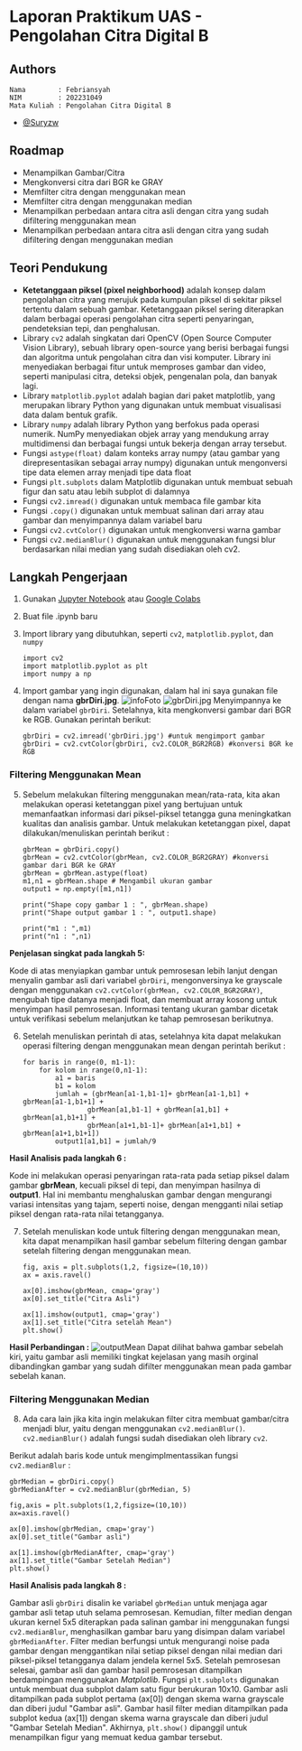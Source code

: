 
# Laporan Praktikum UAS - Pengolahan Citra Digital B







## Authors
    Nama        : Febriansyah
    NIM         : 202231049
    Mata Kuliah : Pengolahan Citra Digital B 
- [@Suryzw](https://github.com/Suryzw)
## Roadmap

- Menampilkan Gambar/Citra
- Mengkonversi citra dari BGR ke GRAY
- Memfilter citra dengan menggunakan mean
- Memfilter citra dengan menggunakan median
- Menampilkan perbedaan antara citra asli dengan citra yang sudah difiltering menggunakan mean
- Menampilkan perbedaan antara citra asli dengan citra yang sudah difiltering dengan menggunakan median
## Teori Pendukung

- **Ketetanggaan piksel (pixel neighborhood)** adalah konsep dalam pengolahan citra yang merujuk pada kumpulan piksel di sekitar piksel tertentu dalam sebuah gambar. Ketetanggaan piksel sering diterapkan dalam berbagai operasi pengolahan citra seperti penyaringan, pendeteksian tepi, dan penghalusan.
- Library `cv2` adalah singkatan dari OpenCV (Open Source Computer Vision Library), sebuah library open-source yang berisi berbagai fungsi dan algoritma untuk pengolahan citra dan visi komputer. Library ini menyediakan berbagai fitur untuk memproses gambar dan video, seperti manipulasi citra, deteksi objek, pengenalan pola, dan banyak lagi.
- Library `matplotlib.pyplot` adalah bagian dari paket matplotlib, yang merupakan library Python yang digunakan untuk membuat visualisasi data dalam bentuk grafik. 
- Library `numpy` adalah library Python yang berfokus pada operasi numerik. NumPy menyediakan objek array yang mendukung array multidimensi dan berbagai fungsi untuk bekerja dengan array tersebut. 
- Fungsi `astype(float)` dalam konteks array numpy (atau gambar yang direpresentasikan sebagai array numpy) digunakan untuk mengonversi tipe data elemen array menjadi tipe data float
- Fungsi `plt.subplots` dalam Matplotlib digunakan untuk membuat sebuah figur dan satu atau lebih subplot di dalamnya
- Fungsi `cv2.imread()` digunakan untuk membaca file gambar kita
- Fungsi `.copy()` digunakan untuk membuat salinan dari array atau gambar dan menyimpannya dalam variabel baru
- Fungsi `cv2.cvtColor()` digunakan untuk mengkonversi warna gambar
- Fungsi `cv2.medianBlur()` digunakan untuk menggunakan fungsi blur berdasarkan nilai median yang sudah disediakan oleh cv2.
## Langkah Pengerjaan

1. Gunakan [Jupyter Notebook](https://jupyter.org/install) atau [Google Colabs](https://colab.google/) 
2. Buat file .ipynb baru
3. Import library yang dibutuhkan, seperti `cv2`, `matplotlib.pyplot`, dan `numpy`

    ```
    import cv2
    import matplotlib.pyplot as plt
    import numpy a np
    ```
4. Import gambar yang ingin digunakan, dalam hal ini saya gunakan file dengan nama **gbrDiri.jpg**.
![infoFoto](infoFoto.jpg)
![gbrDiri.jpg](gbrDiri.jpg)
Menyimpannya ke dalam variabel `gbrDiri`. Setelahnya, kita mengkonversi gambar dari BGR ke RGB. Gunakan perintah berikut:
    ```
    gbrDiri = cv2.imread('gbrDiri.jpg') #untuk mengimport gambar 
    gbrDiri = cv2.cvtColor(gbrDiri, cv2.COLOR_BGR2RGB) #konversi BGR ke RGB
    ```

### Filtering Menggunakan Mean

5. Sebelum melakukan filtering menggunakan mean/rata-rata, kita akan melakukan operasi ketetanggan pixel yang bertujuan untuk memanfaatkan informasi dari piksel-piksel tetangga guna meningkatkan kualitas dan analisis gambar. Untuk melakukan ketetanggan pixel, dapat dilakukan/menuliskan perintah berikut : 
    ```
    gbrMean = gbrDiri.copy()
    gbrMean = cv2.cvtColor(gbrMean, cv2.COLOR_BGR2GRAY) #konversi gambar dari BGR ke GRAY
    gbrMean = gbrMean.astype(float) 
    m1,n1 = gbrMean.shape # Mengambil ukuran gambar
    output1 = np.empty([m1,n1])

    print("Shape copy gambar 1 : ", gbrMean.shape)
    print("Shape output gambar 1 : ", output1.shape)

    print("m1 : ",m1)
    print("n1 : ",n1)
    ```
**Penjelasan singkat pada langkah 5:**

Kode di atas menyiapkan gambar untuk pemrosesan lebih lanjut dengan menyalin gambar asli dari variabel `gbrDiri`, mengonversinya ke grayscale dengan menggunakan `cv2.cvtColor(gbrMean, cv2.COLOR_BGR2GRAY)`, mengubah tipe datanya menjadi float, dan membuat array kosong untuk menyimpan hasil pemrosesan. Informasi tentang ukuran gambar dicetak untuk verifikasi sebelum melanjutkan ke tahap pemrosesan berikutnya.

6. Setelah menuliskan perintah di atas, setelahnya kita dapat melakukan operasi filtering dengan menggunakan mean dengan perintah berikut :  
    ```
    for baris in range(0, m1-1):
        for kolom in range(0,n1-1):
            a1 = baris
            b1 = kolom
            jumlah = (gbrMean[a1-1,b1-1]+ gbrMean[a1-1,b1] + gbrMean[a1-1,b1+1] +
                    gbrMean[a1,b1-1] + gbrMean[a1,b1] + gbrMean[a1,b1+1] +
                    gbrMean[a1+1,b1-1]+ gbrMean[a1+1,b1] + gbrMean[a1+1,b1+1])
            output1[a1,b1] = jumlah/9
    ```

**Hasil Analisis pada langkah 6 :** 

Kode ini melakukan operasi penyaringan rata-rata pada setiap piksel dalam gambar **gbrMean**, kecuali piksel di tepi, dan menyimpan hasilnya di **output1**. Hal ini membantu menghaluskan gambar dengan mengurangi variasi intensitas yang tajam, seperti noise, dengan mengganti nilai setiap piksel dengan rata-rata nilai tetangganya.

7. Setelah menuliskan kode untuk filtering dengan menggunakan mean, kita dapat menampilkan hasil gambar sebelum filtering dengan gambar setelah filtering dengan menggunakan mean.
    ```
    fig, axis = plt.subplots(1,2, figsize=(10,10))
    ax = axis.ravel()

    ax[0].imshow(gbrMean, cmap='gray')
    ax[0].set_title("Citra Asli")

    ax[1].imshow(output1, cmap='gray')
    ax[1].set_title("Citra setelah Mean")
    plt.show()
    ```
**Hasil Perbandingan :** 
![outputMean](outputMean.jpg)
Dapat dilihat bahwa gambar sebelah kiri, yaitu gambar asli memiliki tingkat kejelasan yang masih orginal dibandingkan gambar yang sudah difilter menggunakan mean pada gambar sebelah kanan. 

### Filtering Menggunakan Median

8. Ada cara lain jika kita ingin melakukan filter citra membuat gambar/citra menjadi blur, yaitu dengan menggunakan `cv2.medianBlur()`. `cv2.medianBlur()` adalah fungsi sudah disediakan oleh library `cv2`.

Berikut adalah baris kode untuk mengimplmentassikan fungsi `cv2.medianBlur` :

```
gbrMedian = gbrDiri.copy()
gbrMedianAfter = cv2.medianBlur(gbrMedian, 5)

fig,axis = plt.subplots(1,2,figsize=(10,10))
ax=axis.ravel()

ax[0].imshow(gbrMedian, cmap='gray')
ax[0].set_title("Gambar asli")

ax[1].imshow(gbrMedianAfter, cmap='gray')
ax[1].set_title("Gambar Setelah Median")
plt.show()

```
**Hasil Analisis pada langkah 8 :**

Gambar asli `gbrDiri` disalin ke variabel `gbrMedian` untuk menjaga agar gambar asli tetap utuh selama pemrosesan. Kemudian, filter median dengan ukuran kernel 5x5 diterapkan pada salinan gambar ini menggunakan fungsi `cv2.medianBlur`, menghasilkan gambar baru yang disimpan dalam variabel `gbrMedianAfter`. Filter median berfungsi untuk mengurangi noise pada gambar dengan menggantikan nilai setiap piksel dengan nilai median dari piksel-piksel tetangganya dalam jendela kernel 5x5. Setelah pemrosesan selesai, gambar asli dan gambar hasil pemrosesan ditampilkan berdampingan menggunakan *Matplotlib*. Fungsi `plt.subplots` digunakan untuk membuat dua subplot dalam satu figur berukuran 10x10. Gambar asli ditampilkan pada subplot pertama (ax[0]) dengan skema warna grayscale dan diberi judul "Gambar asli". Gambar hasil filter median ditampilkan pada subplot kedua (ax[1]) dengan skema warna grayscale dan diberi judul "Gambar Setelah Median". Akhirnya, `plt.show()` dipanggil untuk menampilkan figur yang memuat kedua gambar tersebut.
